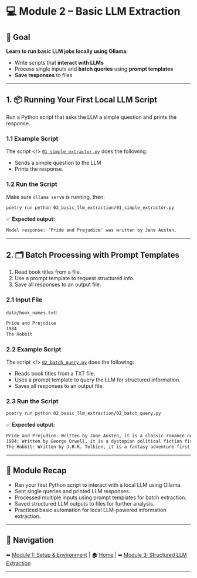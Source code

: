 # 💻 Module 2 – Basic LLM Extraction

## 🎯 Goal

**Learn to run basic LLM jobs locally using Ollama:**

- Write scripts that **interact with LLMs**
- Process single inputs and **batch queries** using **prompt templates**
- **Save responses** to files

---

## 1. 📦 Running Your First Local LLM Script

Run a Python script that asks the LLM a simple question and prints the response.

### **1.1 Example Script**

The script </> [`01_simple_extractor.py`](./01_simple_extractor.py) does the following:

- Sends a simple question to the LLM
- Prints the response.

### **1.2 Run the Script**

Make sure `ollama serve` is running, then:

```bash
poetry run python 02_basic_llm_extraction/01_simple_extractor.py
```

✅ **Expected output:**

```txt
Model response: 'Pride and Prejudice' was written by Jane Austen.
```

---

## 2. 🗂️ Batch Processing with Prompt Templates

1. Read book titles from a file.
2. Use a prompt template to request structured info.
3. Save all responses to an output file.

### **2.1 Input File**

`data/book_names.txt`:

```txt
Pride and Prejudice
1984
The Hobbit
```

### **2.2 Example Script**

The script </> [`02_batch_query.py`](./02_batch_query.py) does the following:

- Reads book titles from a TXT file.
- Uses a prompt template to query the LLM for structured information.
- Saves all responses to an output file.

### **2.3 Run the Script**

```bash
poetry run python 02_basic_llm_extraction/02_batch_query.py
```

✅ **Expected output:**

```txt
Pride and Prejudice: Written by Jane Austen, it is a classic romance novel first published in 1813.
1984: Written by George Orwell, it is a dystopian political fiction first published in 1949.
The Hobbit: Written by J.R.R. Tolkien, it is a fantasy adventure first published in 1937.
```

---

## 📝 Module Recap

- Ran your first Python script to interact with a local LLM using Ollama.
- Sent single queries and printed LLM responses.
- Processed multiple inputs using prompt templates for batch extraction.
- Saved structured LLM outputs to files for further analysis.
- Practiced basic automation for local LLM-powered information extraction.

---

## 🔗 Navigation

⬅ [Module 1: Setup & Environment](../01_setup/README.md) | 🏠 [Home](../README.md) | ➡ [Module 3: Structured LLM Extraction](../03_structured_llm_extraction/README.md)

---
